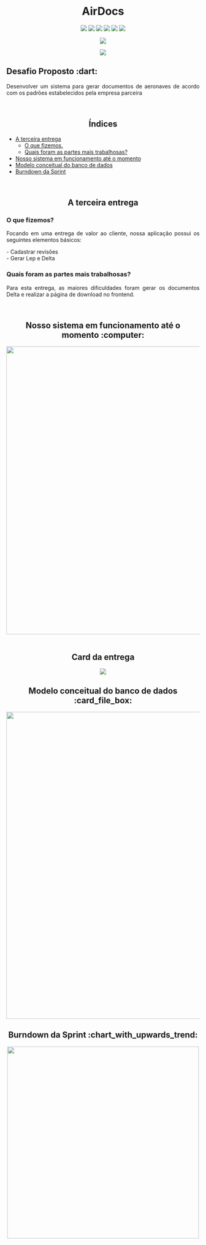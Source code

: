 <html>

<head></head>

<body>
    <h1 align="center">AirDocs</h1>
    <p align="center">
        <img src="https://img.shields.io/badge/HTML5-E34F26?style=for-the-badge&logo=html5&logoColor=white">
        <img src="https://img.shields.io/badge/CSS3-1572B6?style=for-the-badge&logo=css3&logoColor=white">
        <img src="https://img.shields.io/badge/Java-ED8B00?style=for-the-badge&logo=java&logoColor=white">
        <img src="https://img.shields.io/badge/Spring-6DB33F?style=for-the-badge&logo=spring&logoColor=white">
        <img src="https://img.shields.io/badge/JavaScript-F7DF1E?style=for-the-badge&logo=javascript&logoColor=black">
        <img src="https://img.shields.io/badge/ReactJS-61DAFB?style=for-the-badge&logo=react&logoColor=black">
    </p>
    <p align="center"><img
            src="https://img.shields.io/badge/status-em_desenvolvimento-blue?style=for-the-badge&logo=appveyor"></p>
    <p align="center"><img
            src="https://img.shields.io/badge/Sprint%20atual-Sprint 3-blue?style=for-the-badge&logo=appveyor"></p>
    <h2>Desafio Proposto :dart:</h2>
    <p align="justify">Desenvolver um sistema para gerar documentos de aeronaves de acordo com os padrões estabelecidos
        pela empresa parceira</p> <br/>
     <h2 align="center">Índices</h2>
    <ul>
        <li>
            <a href="#terceiraEntrega">A terceira entrega</a>
            <ul>
                <li><a href="#o-que-fizemos">O que fizemos.</a></li>
                <li><a href="#quais-foram-as-partes-mais-trabalhosas">Quais foram as partes mais trabalhosas?</a></li>
            </ul>
        </li>
        <li><a href="#funcionamento">Nosso sistema em funcionamento até o momento</a></li>
        <li><a href="#modeloBanco">Modelo conceitual do banco de dados</a></li>
        <li><a href="#burndown">Burndown da Sprint</a></li>
    </ul> <br/>
    <h2 align="center" id="terceiraEntrega">A terceira entrega</h2>
    <h3 id="o-que-fizemos">O que fizemos?</h3>
    <p align="justify">
        Focando em uma entrega de valor ao cliente, nossa aplicação possui os seguintes elementos básicos:
    </p>
    - Cadastrar revisões</br>
    - Gerar Lep e Delta </br>
    <h3 id="quais-foram-as-partes-mais-trabalhosas">Quais foram as partes mais trabalhosas?</h3>
    <p align="justify">
        Para esta entrega, as maiores dificuldades foram gerar os documentos Delta e realizar a página de download no frontend.
    </p> <br/>
    <h2 align="center" id="funcionamento">Nosso sistema em funcionamento até o momento :computer:</h2>
    <p align="center">
        <img src="https://github.com/DevSlim001/API_Slim_4Semestre/blob/Sprint-3/docs/Sprints/videos/Sprint3/WhatsApp-Video-2021-11-07-at-20.41.42.gif" width="750px"><br/><br />
    </p>
    <h2 align="center" id="cardEntrega">Card da entrega</h2>
    <p align="center">
        <img src="https://github.com/DevSlim001/API_Slim_4Semestre/blob/main/docs/Sprints/cards/card3%20(1).png">
    </p>
    <h2 align="center" id="modeloBanco">Modelo conceitual do banco de dados :card_file_box:</h2>
    <p align="center">
        <img src="https://github.com/DevSlim001/API_Slim_4Semestre/blob/Sprint-2/docs/banco/modelo%20conceitual%20atualizado.jpg"
            width="800px">
    </p>
    <h2 align="center" id="burndown">Burndown da Sprint :chart_with_upwards_trend: </h2>
    <p align="center">
        <img src="https://github.com/DevSlim001/API_Slim_4Semestre/blob/Sprint-3/docs/Sprints/burndown/WhatsApp%20Image%202021-11-04%20at%2017.22.11%20(1).jpeg"                         style="height:500px">
    </p>
    
</body>

</html>
